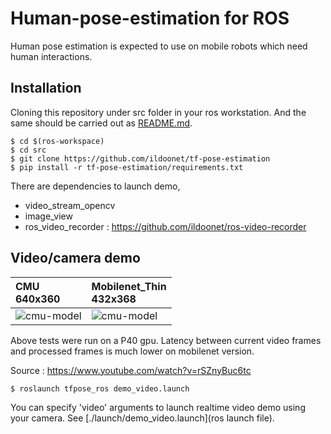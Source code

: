# Human-pose-estimation for ROS

Human pose estimation is expected to use on mobile robots which need human interactions. 

## Installation

Cloning this repository under src folder in your ros workstation. And the same should be carried out as [README.md](README.md).

```
$ cd $(ros-workspace)
$ cd src
$ git clone https://github.com/ildoonet/tf-pose-estimation
$ pip install -r tf-pose-estimation/requirements.txt
```

There are dependencies to launch demo, 

- video_stream_opencv
- image_view
- ros_video_recorder : https://github.com/ildoonet/ros-video-recorder

## Video/camera demo

| CMU<br/>640x360 | Mobilenet_Thin<br/>432x368 |  
|:----------------|:---------------------------|
| ![cmu-model](/etcs/openpose_p40_cmu.gif) | ![cmu-model](/etcs/openpose_p40_mobilenet.gif) |

Above tests were run on a P40 gpu. Latency between current video frames and processed frames is much lower on mobilenet version.

Source : https://www.youtube.com/watch?v=rSZnyBuc6tc

```
$ roslaunch tfpose_ros demo_video.launch
```

You can specify 'video' arguments to launch realtime video demo using your camera. See [./launch/demo_video.launch](ros launch file). 
